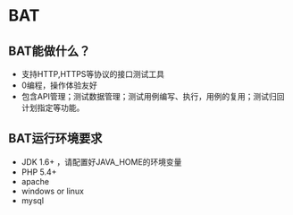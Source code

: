 BAT
================
## BAT能做什么？
* 支持HTTP,HTTPS等协议的接口测试工具
* 0编程，操作体验友好
* 包含API管理；测试数据管理；测试用例编写、执行，用例的复用；测试归回计划指定等功能。

## BAT运行环境要求
* JDK 1.6+ ，请配置好JAVA_HOME的环境变量
* PHP 5.4+ 
* apache
* windows or linux
* mysql
